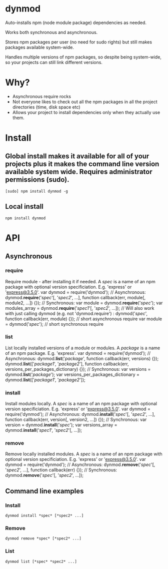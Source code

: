 dynmod
=======

Auto-installs npm (node module package) dependencies as needed.

Works both synchronous and asynchronous.

Stores npm packages per user (no need for sudo rights) but still makes packages available system-wide.

Handles multiple versions of npm packages, so despite being system-wide, so your projects can still link different versions.

# Why?
- Asynchronous require rocks
- Not everyone likes to check out all the npm packages in all the project directories (time, disk space etc)
- Allows your project to install dependencies only when they actually use them.

# Install
## Global install makes it available for all of your projects plus it makes the command line version available system wide. Requires administrator permissions (sudo).
    [sudo] npm install dynmod -g
## Local install
    npm install dynmod

# API
## Asynchronous
### require
Require module - after installing it if needed. A *spec* is a name of an npm package with optional version specificiation. E.g. 'express' or 'express@3.5.0'.
    var dynmod = require('dynmod');
    // Asynchronous:
    dynmod.**require**('*spec*'[, '*spec2*', ...], function callback(err, module[, module2, ...]) {});
    // Synchronous:
    var module = dynmod.**require**('*spec*');
    var modules_array = dynmod.**require**('*spec1*'[, '*spec2*', ...]);
    // Will also work with just calling dynmod (e.g. not 'dynmod.require') :
    dynmod('*spec*', function callback(err, module) {}); // short asynchronous require
    var module = dynmod('*spec*'); // short synchronous require

### list
List locally installed versions of a module or modules. A *package* is a name of an npm package. E.g. 'express'.
    var dynmod = require('dynmod');
    // Asynchronous:
    dynmod.**list**('*package*', function callback(err, versions) {});
    dynmod.**list**(['*package1*', '*package2*'], function callback(err, versions_per_packages_dictionary) {});
    // Synchronous:
    var versions = dynmod.**list**('*package*');
    var versions_per_packages_dictionary = dynmod.**list**(['*package1*', '*package2*']);

### install
Install modules locally. A *spec* is a name of an npm package with optional version specificiation. E.g. 'express' or 'express@3.5.0'.
    var dynmod = require('dynmod');
    // Asynchronous:
    dynmod.**install**('*spec*'[, '*spec2*', ...], function callback(err, version[, version2, ...]) {});
    // Synchronous:
    var version = dynmod.**install**('*spec*');
    var versions_array = dynmod.**install**('*spec1*', '*spec2*'[, ...]);

### remove
Remove locally installed modules. A *spec* is a name of an npm package with optional version specificiation. E.g. 'express' or 'express@3.5.0'.
    var dynmod = require('dynmod');
    // Asynchronous:
    dynmod.**remove**('*spec*'[, '*spec2*', ...], function callback(err) {});
    // Synchronous:
    dynmod.**remove**('*spec*'[, '*spec2*', ...]);

## Command line examples
### Install
    dynmod install *spec* [*spec2* ...]

### Remove
    dynmod remove *spec* [*spec2* ...]

### List
    dynmod list [*spec* *spec2* ...]
